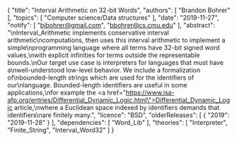 {
    "title": "Interval Arithmetic on 32-bit Words",
    "authors": [
        "Brandon Bohrer"
    ],
    "topics": [
        "Computer science/Data structures"
    ],
    "date": "2019-11-27",
    "notify": [
        "bjbohrer@gmail.com",
        "bbohrer@cs.cmu.edu"
    ],
    "abstract": "\nInterval_Arithmetic implements conservative interval arithmetic\ncomputations, then uses this interval arithmetic to implement a simple\nprogramming language where all terms have 32-bit signed word values,\nwith explicit infinities for terms outside the representable bounds.\nOur target use case is interpreters for languages that must have a\nwell-understood low-level behavior.  We include a formalization of\nbounded-length strings which are used for the identifiers of our\nlanguage. Bounded-length identifiers are useful in some applications,\nfor example the <a href=\"https://www.isa-afp.org/entries/Differential_Dynamic_Logic.html\">Differential_Dynamic_Logic</a> article,\nwhere a Euclidean space indexed by identifiers demands that identifiers\nare finitely many.",
    "licence": "BSD",
    "olderReleases": [
        {
            "2019": "2019-11-28"
        }
    ],
    "dependencies": [
        "Word_Lib"
    ],
    "theories": [
        "Interpreter",
        "Finite_String",
        "Interval_Word32"
    ]
}